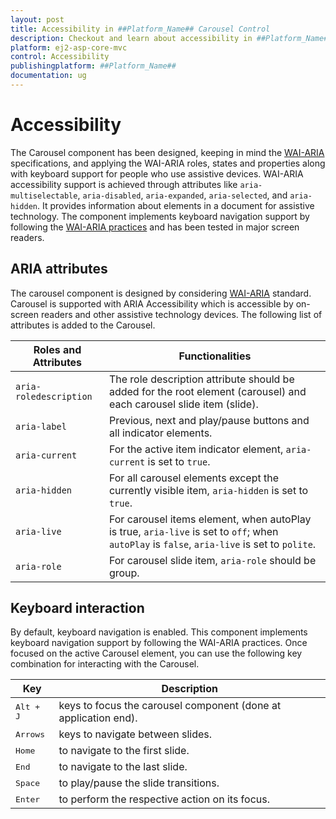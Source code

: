 ```yaml
---
layout: post
title: Accessibility in ##Platform_Name## Carousel Control
description: Checkout and learn about accessibility in ##Platform_Name## Carousel control of Syncfusion Essential JS 2 and more details.
platform: ej2-asp-core-mvc
control: Accessibility
publishingplatform: ##Platform_Name##
documentation: ug
---
```


# Accessibility

The Carousel component has been designed, keeping in mind the [WAI-ARIA](http://www.w3.org/WAI/PF/aria-practices/) specifications, and applying the WAI-ARIA roles, states and properties along with keyboard support for people who use assistive devices. WAI-ARIA accessibility support is achieved through attributes like `aria-multiselectable`, `aria-disabled`, `aria-expanded`, `aria-selected`, and `aria-hidden`. It provides information about elements in a document for assistive technology. The component implements keyboard navigation support by following the [WAI-ARIA practices](https://www.w3.org/TR/wai-aria-practices/) and has been tested in major screen readers.

## ARIA attributes

The carousel component is designed by considering [WAI-ARIA](https://www.w3.org/TR/wai-aria-practices/) standard. Carousel is supported with ARIA Accessibility which is accessible by on-screen readers and other assistive technology devices. The following list of attributes is added to the Carousel.

| **Roles and Attributes** | **Functionalities**                                                                                                                         |
| ------------------------ | ------------------------------------------------------------------------------------------------------------------------------------------- |
| `aria-roledescription`   | The role description attribute should be added for the root element (carousel) and each carousel slide item (slide).                        |
| `aria-label`             | Previous, next and play/pause buttons and all indicator elements.                                                                           |
| `aria-current`           | For the active item indicator element, `aria-current` is set to `true`.                                                                     |
| `aria-hidden`            | For all carousel elements except the currently visible item, `aria-hidden` is set to `true`.                                                |
| `aria-live`              | For carousel items element, when autoPlay is true, `aria-live` is set to `off`; when `autoPlay` is `false`, `aria-live` is set to `polite`. |
| `aria-role`              | For carousel slide item, `aria-role` should be group.                                                                                       |

## Keyboard interaction

By default, keyboard navigation is enabled. This component implements keyboard navigation support by following the WAI-ARIA practices. Once focused on the active Carousel element, you can use the following key combination for interacting with the Carousel.

| Key                | Description                                                     |
| ------------------ | --------------------------------------------------------------- |
| <kbd>Alt + J</kbd> | keys to focus the carousel component (done at application end). |
| <kbd>Arrows</kbd>  | keys to navigate between slides.                                |
| <kbd>Home</kbd>    | to navigate to the first slide.                                 |
| <kbd>End</kbd>     | to navigate to the last slide.                                  |
| <kbd>Space</kbd>   | to play/pause the slide transitions.                            |
| <kbd>Enter</kbd>   | to perform the respective action on its focus.                  |
